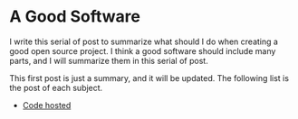 # A Good Software

I write this serial of post to summarize
what should I do when creating a good open source project.
I think a good software should include many parts,
and I will summarize them in this serial of post.

This first post is just a summary, and it will be updated.
The following list is the post of each subject.

* [Code hosted](code-hosted)
